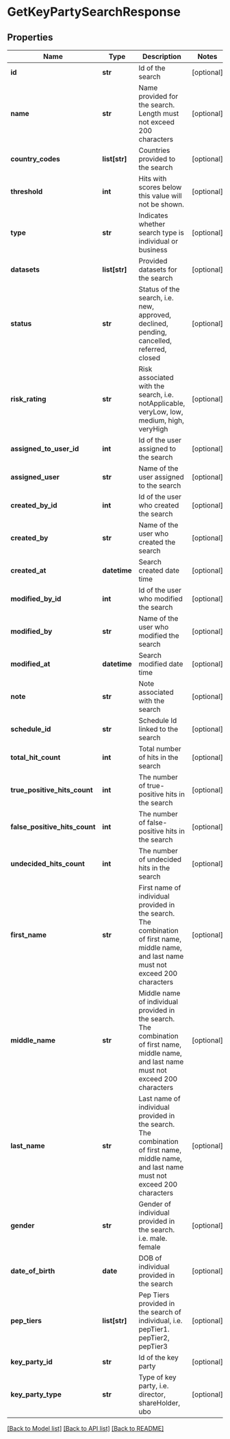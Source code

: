 # GetKeyPartySearchResponse

## Properties
Name | Type | Description | Notes
------------ | ------------- | ------------- | -------------
**id** | **str** | Id of the search | [optional] 
**name** | **str** | Name provided for the search. Length must not exceed 200 characters | [optional] 
**country_codes** | **list[str]** | Countries provided to the search | [optional] 
**threshold** | **int** | Hits with scores below this value will not be shown. | [optional] 
**type** | **str** | Indicates whether search type is individual or business | [optional] 
**datasets** | **list[str]** | Provided datasets for the search | [optional] 
**status** | **str** | Status of the search, i.e. new, approved, declined, pending, cancelled, referred, closed | [optional] 
**risk_rating** | **str** | Risk associated with the search, i.e. notApplicable, veryLow, low, medium, high, veryHigh | [optional] 
**assigned_to_user_id** | **int** | Id of the user assigned to the search | [optional] 
**assigned_user** | **str** | Name of the user assigned to the search | [optional] 
**created_by_id** | **int** | Id of the user who created the search | [optional] 
**created_by** | **str** | Name of the user who created the search | [optional] 
**created_at** | **datetime** | Search created date time | [optional] 
**modified_by_id** | **int** | Id of the user who modified the search | [optional] 
**modified_by** | **str** | Name of the user who modified the search | [optional] 
**modified_at** | **datetime** | Search modified date time | [optional] 
**note** | **str** | Note associated with the search | [optional] 
**schedule_id** | **str** | Schedule Id linked to the search | [optional] 
**total_hit_count** | **int** | Total number of hits in the search | [optional] 
**true_positive_hits_count** | **int** | The number of true-positive hits in the search | [optional] 
**false_positive_hits_count** | **int** | The number of false-positive hits in the search | [optional] 
**undecided_hits_count** | **int** | The number of undecided hits in the search | [optional] 
**first_name** | **str** | First name of individual provided in the search. The combination of first name, middle name, and last name must not exceed 200 characters | [optional] 
**middle_name** | **str** | Middle name of individual provided in the search. The combination of first name, middle name, and last name must not exceed 200 characters | [optional] 
**last_name** | **str** | Last name of individual provided in the search. The combination of first name, middle name, and last name must not exceed 200 characters | [optional] 
**gender** | **str** | Gender of individual provided in the search. i.e. male. female | [optional] 
**date_of_birth** | **date** | DOB of individual provided in the search | [optional] 
**pep_tiers** | **list[str]** | Pep Tiers provided in the search of individual, i.e. pepTier1. pepTier2, pepTier3 | [optional] 
**key_party_id** | **str** | Id of the key party | [optional] 
**key_party_type** | **str** | Type of key party, i.e. director, shareHolder, ubo | [optional] 

[[Back to Model list]](../README.md#documentation-for-models) [[Back to API list]](../README.md#documentation-for-api-endpoints) [[Back to README]](../README.md)

